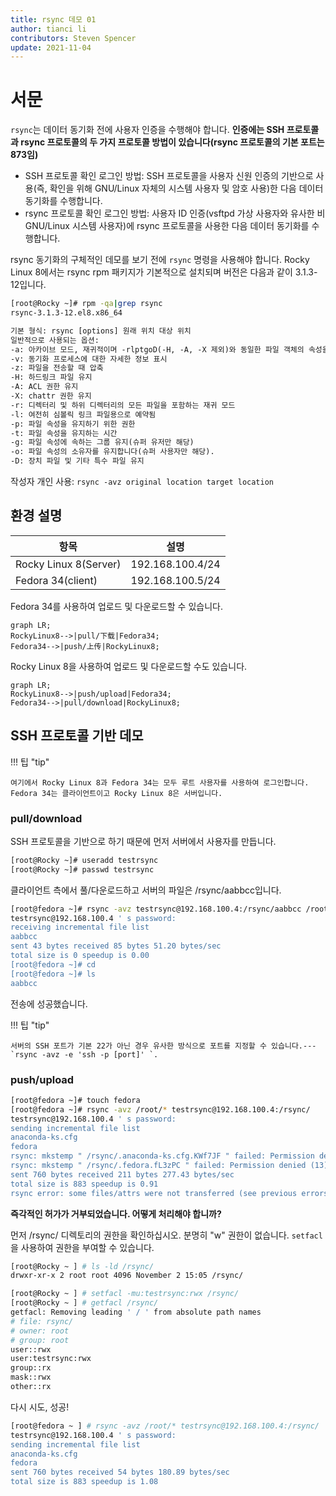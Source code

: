 ```yaml
---
title: rsync 데모 01
author: tianci li
contributors: Steven Spencer
update: 2021-11-04
---
```


# 서문

`rsync`는 데이터 동기화 전에 사용자 인증을 수행해야 합니다. **인증에는 SSH 프로토콜과 rsync 프로토콜의 두 가지 프로토콜 방법이 있습니다(rsync 프로토콜의 기본 포트는 873임)**

* SSH 프로토콜 확인 로그인 방법: SSH 프로토콜을 사용자 신원 인증의 기반으로 사용(즉, 확인을 위해 GNU/Linux 자체의 시스템 사용자 및 암호 사용)한 다음 데이터 동기화를 수행합니다.
* rsync 프로토콜 확인 로그인 방법: 사용자 ID 인증(vsftpd 가상 사용자와 유사한 비 GNU/Linux 시스템 사용자)에 rsync 프로토콜을 사용한 다음 데이터 동기화를 수행합니다.

rsync 동기화의 구체적인 데모를 보기 전에 `rsync` 명령을 사용해야 합니다. Rocky Linux 8에서는 rsync rpm 패키지가 기본적으로 설치되며 버전은 다음과 같이 3.1.3-12입니다.

```bash
[root@Rocky ~]# rpm -qa|grep rsync
rsync-3.1.3-12.el8.x86_64
```

```txt
기본 형식: rsync [options] 원래 위치 대상 위치
일반적으로 사용되는 옵션:
-a: 아카이브 모드, 재귀적이며 -rlptgoD(-H, -A, -X 제외)와 동일한 파일 객체의 속성을 보존합니다.
-v: 동기화 프로세스에 대한 자세한 정보 표시
-z: 파일을 전송할 때 압축
-H: 하드링크 파일 유지
-A: ACL 권한 유지
-X: chattr 권한 유지
-r: 디렉터리 및 하위 디렉터리의 모든 파일을 포함하는 재귀 모드
-l: 여전히 심볼릭 링크 파일용으로 예약됨
-p: 파일 속성을 유지하기 위한 권한
-t: 파일 속성을 유지하는 시간
-g: 파일 속성에 속하는 그룹 유지(슈퍼 유저만 해당)
-o: 파일 속성의 소유자를 유지합니다(슈퍼 사용자만 해당).
-D: 장치 파일 및 기타 특수 파일 유지
```

작성자 개인 사용: `rsync -avz original location target location`

## 환경 설명

| 항목                    | 설명               |
| --------------------- | ---------------- |
| Rocky Linux 8(Server) | 192.168.100.4/24 |
| Fedora 34(client)     | 192.168.100.5/24 |

Fedora 34를 사용하여 업로드 및 다운로드할 수 있습니다.

```mermaid
graph LR;
RockyLinux8-->|pull/下载|Fedora34;
Fedora34-->|push/上传|RockyLinux8;
```

Rocky Linux 8을 사용하여 업로드 및 다운로드할 수도 있습니다.

```mermaid
graph LR;
RockyLinux8-->|push/upload|Fedora34;
Fedora34-->|pull/download|RockyLinux8;
```

## SSH 프로토콜 기반 데모

!!! 팁 "tip"

    여기에서 Rocky Linux 8과 Fedora 34는 모두 루트 사용자를 사용하여 로그인합니다. Fedora 34는 클라이언트이고 Rocky Linux 8은 서버입니다.

### pull/download

SSH 프로토콜을 기반으로 하기 때문에 먼저 서버에서 사용자를 만듭니다.

```bash
[root@Rocky ~]# useradd testrsync
[root@Rocky ~]# passwd testrsync
```

클라이언트 측에서 풀/다운로드하고 서버의 파일은 /rsync/aabbcc입니다.

```bash
[root@fedora ~]# rsync -avz testrsync@192.168.100.4:/rsync/aabbcc /root
testrsync@192.168.100.4 ' s password:
receiving incremental file list
aabbcc
sent 43 bytes received 85 bytes 51.20 bytes/sec
total size is 0 speedup is 0.00
[root@fedora ~]# cd
[root@fedora ~]# ls
aabbcc
```
전송에 성공했습니다.

!!! 팁 "tip"

    서버의 SSH 포트가 기본 22가 아닌 경우 유사한 방식으로 포트를 지정할 수 있습니다.---`rsync -avz -e 'ssh -p [port]' `.

### push/upload

```bash
[root@fedora ~]# touch fedora
[root@fedora ~]# rsync -avz /root/* testrsync@192.168.100.4:/rsync/
testrsync@192.168.100.4 ' s password:
sending incremental file list
anaconda-ks.cfg
fedora
rsync: mkstemp " /rsync/.anaconda-ks.cfg.KWf7JF " failed: Permission denied (13)
rsync: mkstemp " /rsync/.fedora.fL3zPC " failed: Permission denied (13)
sent 760 bytes received 211 bytes 277.43 bytes/sec
total size is 883 speedup is 0.91
rsync error: some files/attrs were not transferred (see previous errors) (code 23) at main.c(1330) [sender = 3.2.3]
```

**즉각적인 허가가 거부되었습니다. 어떻게 처리해야 합니까?**

먼저 /rsync/ 디렉토리의 권한을 확인하십시오. 분명히 "w" 권한이 없습니다. `setfacl`을 사용하여 권한을 부여할 수 있습니다.

```bash
[root@Rocky ~ ] # ls -ld /rsync/
drwxr-xr-x 2 root root 4096 November 2 15:05 /rsync/
```

```bash
[root@Rocky ~ ] # setfacl -mu:testrsync:rwx /rsync/
[root@Rocky ~ ] # getfacl /rsync/
getfacl: Removing leading ' / ' from absolute path names
# file: rsync/
# owner: root
# group: root
user::rwx
user:testrsync:rwx
group::rx
mask::rwx
other::rx
```

다시 시도, 성공!

```bash
[root@fedora ~ ] # rsync -avz /root/* testrsync@192.168.100.4:/rsync/
testrsync@192.168.100.4 ' s password:
sending incremental file list
anaconda-ks.cfg
fedora
sent 760 bytes received 54 bytes 180.89 bytes/sec
total size is 883 speedup is 1.08
```
